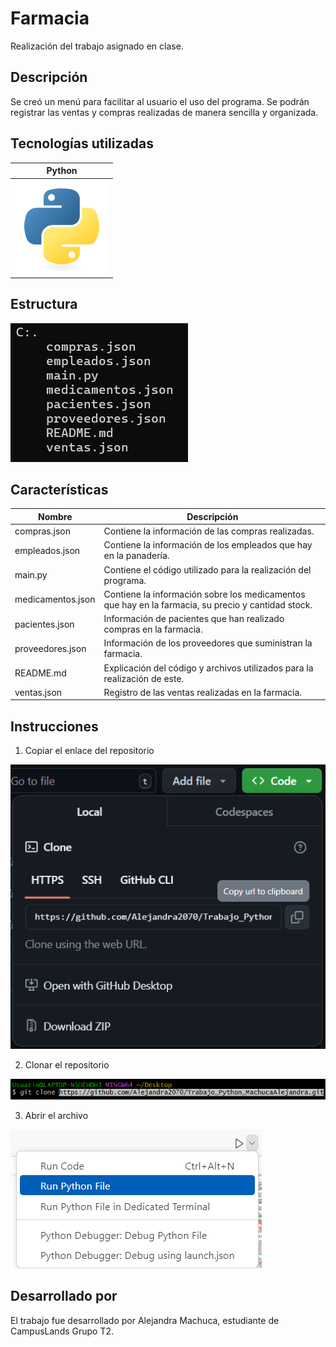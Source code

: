 # Farmacia

Realización del trabajo asignado en clase.

## Descripción

Se creó un menú para facilitar al usuario el uso del programa. Se podrán registrar las ventas y compras realizadas de manera sencilla y organizada.

## Tecnologías utilizadas
| Python|
|--|
|![alt text](image-4.png)|

## Estructura

![Estructura](image-5.png)

## Características
| Nombre | Descripción |
|--|--|
|compras.json|Contiene la información de las compras realizadas.|
|empleados.json| Contiene la información de los empleados que hay en la panadería.|
|main.py|Contiene el código utilizado para la realización del programa.|
|medicamentos.json|Contiene la información sobre los medicamentos que hay en la farmacia, su precio y cantidad stock.|
|pacientes.json|Información de pacientes que han realizado compras en la farmacia.|
|proveedores.json|Información de los proveedores que suministran la farmacia.|
|README.md|Explicación del código y archivos utilizados para la realización de este.|
|ventas.json|Registro de las ventas realizadas en la farmacia.|

## Instrucciones

1. Copiar el enlace del repositorio

![alt text](<Captura de pantalla 2024-08-07 115829.png>)

2. Clonar el repositorio

![alt text](<Captura de pantalla 2024-08-07 115851.png>)

3. Abrir el archivo

![alt text](<Captura de pantalla 2024-08-07 115918-1.png>)

## Desarrollado por

El trabajo fue desarrollado por Alejandra Machuca, estudiante de CampusLands Grupo T2.